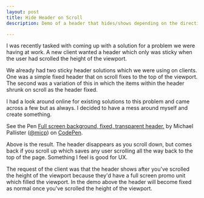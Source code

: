 ```yaml
---
layout: post
title: Hide Header on Scroll
description: Demo of a header that hides/shows depending on the direction of scroll.

---
```


I was recently tasked with coming up with a solution for a problem we were having at work. A new client wanted a header which only was sticky when the user had scrolled the height of the viewport. 

We already had two sticky header solutions which we were using on clients. One was a simple fixed header that on scroll fixes to the top of the viewport. The second was a variation of this in which the items within the header shrunk on scroll as the header fixed.

I had a look around online for existing solutions to this problem and came across a few but as always. I decided to have a mess around myself and create something. 

<p data-height="500" data-theme-id="dark" data-slug-hash="OpZeXd" data-default-tab="html,result" data-user="micp" data-embed-version="2" data-pen-title="Full screen background, fixed, transparent header." class="codepen">See the Pen <a href="http://codepen.io/micp/pen/OpZeXd/">Full screen background, fixed, transparent header.</a> by Michael Pallister (<a href="http://codepen.io/micp">@micp</a>) on <a href="http://codepen.io">CodePen</a>.</p>
<script async src="https://production-assets.codepen.io/assets/embed/ei.js"></script>

Above is the result. The header disappears as you scroll down, but comes back if you scroll up which saves any user scrolling all the way back to the top of the page. Something I feel is good for UX.

The request of the client was that the header shows after you've scrolled the height of the viewport because they'd have a full screen promo unit which filled the viewport. In the demo above the header will become fixed as normal once you've scrolled the height of the viewport.  